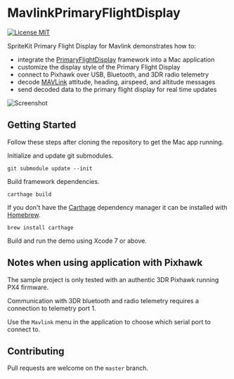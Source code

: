 # MavlinkPrimaryFlightDisplay

[![License MIT](https://img.shields.io/badge/license-MIT-blue.svg?style=flat-square)](https://github.com/kouky/MavlinkPrimaryFlightDisplay/blob/master/LICENSE)

SpriteKit Primary Flight Display for Mavlink demonstrates how to:
- integrate the [PrimaryFlightDisplay](https://github.com/kouky/PrimaryFlightDisplay) framework into a Mac application
- customize the display style of the Primary Flight Display
- connect to Pixhawk over USB, Bluetooth, and 3DR radio telemetry
- decode [MAVLink](http://qgroundcontrol.org/mavlink/start) attitude, heading, airspeed, and altitude messages
- send decoded data to the primary flight display for real time updates

![Screenshot](http://kouky.org/assets/primary-flight-display/alternative-screenshot.png)

## Getting Started

Follow these steps after cloning the repository to get the Mac app running.

Initialize and update git submodules.

    git submodule update --init

Build framework dependencies.

    carthage build

If you don't have the [Carthage](https://github.com/Carthage/Carthage) dependency manager it can be installed with [Homebrew](http://brew.sh).

    brew install carthage

Build and run the demo using Xcode 7 or above.

## Notes when using application with Pixhawk

The sample project is only tested with an authentic 3DR Pixhawk running PX4 firmware.

Communication with 3DR bluetooth and radio telemetry requires a connection to telemetry port 1.

Use the `Mavlink` menu in the application to choose which serial port to connect to.

## Contributing

Pull requests are welcome on the `master` branch.
